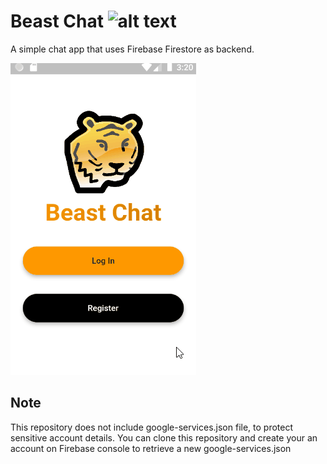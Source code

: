 # Beast Chat  <img src="https://www.pngjoy.com/pngs/300/5682015_tiger-icon-simple-drawing-of-tiger-png-download.png" alt="alt text" width="50" height="50"> 

A simple chat app that uses Firebase Firestore as backend.

![](beast_chat_gif.gif)

## Note

This repository does not include google-services.json file, to protect sensitive account details. You can clone this repository and create your an account on Firebase console to retrieve a new google-services.json

